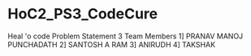 # HoC2_PS3_CodeCure
Heal 'o code Problem Statement 3
Team Members
1] PRANAV MANOJ PUNCHADATH
2] SANTOSH A RAM
3] ANIRUDH 
4] TAKSHAK 
